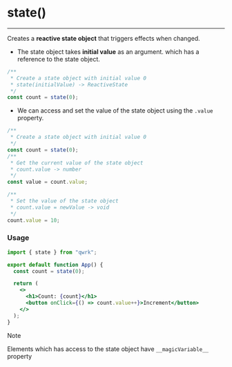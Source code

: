 # state()
---

Creates a **reactive state object** that triggers effects when changed.

- The state object takes **initial value** as an argument.
which has a reference to the state object.

```jsx
/**
 * Create a state object with initial value 0
 * state(initialValue) -> ReactiveState
 */
const count = state(0);
```

- We can access and set the value of the state object using the `.value` property.

```jsx
/**
 * Create a state object with initial value 0
 */
const count = state(0);
/**
 * Get the current value of the state object
 * count.value -> number
 */
const value = count.value;

/**
 * Set the value of the state object
 * count.value = newValue -> void
 */
count.value = 10;
```

### Usage
```jsx
import { state } from "qwrk";

export default function App() {
  const count = state(0);

  return (
    <>
      <h1>Count: {count}</h1>
      <button onClick={() => count.value++}>Increment</button>
    </>
  );
}
```

> [!NOTE]
> Elements which has access to the state object have `__magicVariable__` property
